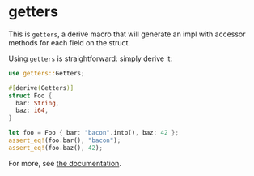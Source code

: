 # getters

This is `getters`, a derive macro that will generate an impl with accessor methods for each field
on the struct.

Using `getters` is straightforward: simply derive it:

```rs
use getters::Getters;

#[derive(Getters)]
struct Foo {
  bar: String,
  baz: i64,
}

let foo = Foo { bar: "bacon".into(), baz: 42 };
assert_eq!(foo.bar(), "bacon");
assert_eq!(foo.baz(), 42);
```

For more, see [the documentation](https://docs.rs/getters).
